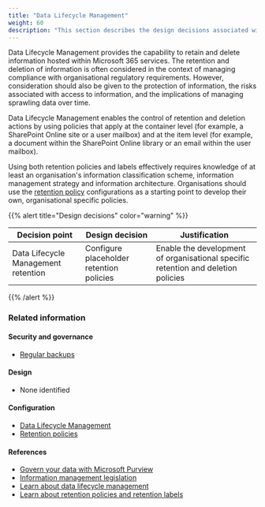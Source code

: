 ```yaml
---
title: "Data Lifecycle Management"
weight: 60
description: "This section describes the design decisions associated with Data Lifecycle Management with Microsoft Purview for system(s) built using ASD's Blueprint for Secure Cloud."
---
```


Data Lifecycle Management provides the capability to retain and delete information hosted within Microsoft 365 services. The retention and deletion of information is often considered in the context of managing compliance with organisational regulatory requirements. However, consideration should also be given to the protection of information, the risks associated with access to information, and the implications of managing sprawling data over time.

Data Lifecycle Management enables the control of retention and deletion actions by using policies that apply at the container level (for example, a SharePoint Online site or a user mailbox) and at the item level (for example, a document within the SharePoint Online library or an email within the user mailbox).

Using both retention policies and labels effectively requires knowledge of at least an organisation's information classification scheme, information management strategy and information architecture. Organisations should use the [retention policy](/configuration/purview/data-lifecycle-management/retention-policies) configurations as a starting point to develop their own, organisational specific policies.

{{% alert title="Design decisions" color="warning" %}}

| Decision point                      | Design decision                          | Justification                                                                     |
| ----------------------------------- | ---------------------------------------- | --------------------------------------------------------------------------------- |
| Data Lifecycle Management retention | Configure placeholder retention policies | Enable the development of organisational specific retention and deletion policies |

{{% /alert %}}

### Related information

#### Security and governance

- [Regular backups](/security-and-governance/essential-eight/regular-backups)

#### Design

- None identified

#### Configuration

- [Data Lifecycle Management](/configuration/purview/data-lifecycle-management)
- [Retention policies](/configuration/purview/data-lifecycle-management/retention-policies)

#### References

- [Govern your data with Microsoft Purview](https://learn.microsoft.com/en-au/purview/manage-data-governance)
- [Information management legislation](https://www.naa.gov.au/information-management/information-management-legislation)
- [Learn about data lifecycle management](https://learn.microsoft.com/en-au/purview/data-lifecycle-management)
- [Learn about retention policies and retention labels](https://learn.microsoft.com/en-au/purview/retention?tabs=table-overriden)

